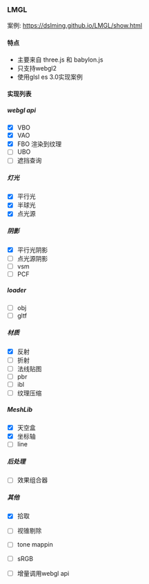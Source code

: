 ### LMGL
案例: https://dslming.github.io/LMGL/show.html

#### 特点
- 主要来自 three.js 和 babylon.js
- 只支持webgl2
- 使用glsl es 3.0实现案例

#### 实现列表
##### webgl api
- [x] VBO
- [x] VAO
- [x] FBO 渲染到纹理
- [ ] UBO
- [ ] 遮挡查询
##### 灯光
- [x] 平行光
- [x] 半球光
- [x] 点光源
##### 阴影
- [x] 平行光阴影
- [ ] 点光源阴影
- [ ] vsm
- [ ] PCF

##### loader
- [ ] obj
- [ ] gltf

##### 材质
- [x] 反射
- [ ] 折射
- [ ] 法线贴图
- [ ] pbr
- [ ] ibl
- [ ] 纹理压缩

##### MeshLib
- [x] 天空盒
- [x] 坐标轴
- [ ] line

##### 后处理
- [ ] 效果组合器
##### 其他
- [x] 拾取
- [ ] 视锥剔除
- [ ] tone mappin
- [ ] sRGB
- [ ] 增量调用webgl api

